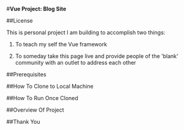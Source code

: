 #**Vue Project: Blog Site**

##License

This is personal project I am building to accomplish two things:

  1. To teach my self the Vue framework

  2. To someday take this page live and provide people of the 'blank' community with an outlet to address each other

##Prerequisites

##How To Clone to Local Machine


##How To Run Once Cloned

##Overview Of Project

##Thank You
